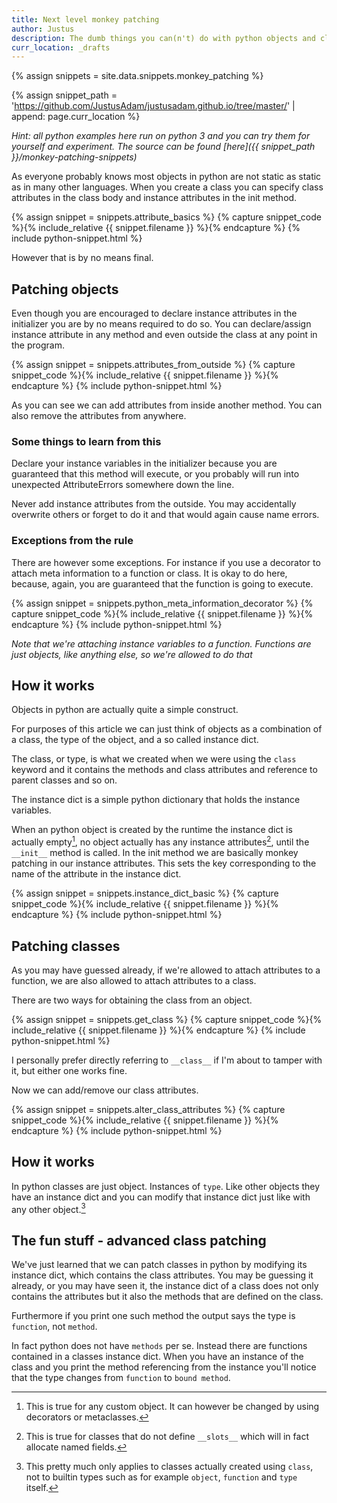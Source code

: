 ```yaml
---
title: Next level monkey patching
author: Justus
description: The dumb things you can(n't) do with python objects and classes
curr_location: _drafts
---
```


{% assign snippets = site.data.snippets.monkey_patching %}

{% assign snippet_path = 'https://github.com/JustusAdam/justusadam.github.io/tree/master/' | append: page.curr_location %}

*Hint: all python examples here run on python 3 and you can try them for yourself and experiment.
The source can be found [here]({{ snippet_path }}/monkey-patching-snippets)*

As everyone probably knows most objects in python are not static as static as in many other languages. When you create a class you can specify class attributes in the class body and instance attributes in the init method.

{% assign snippet = snippets.attribute_basics %}
{% capture snippet_code %}{% include_relative {{ snippet.filename }} %}{% endcapture %}
{% include python-snippet.html %}


However that is by no means final.

## Patching objects

Even though you are encouraged to declare instance attributes in the initializer you are by no means required to do so. You can declare/assign instance attribute in any method and even outside the class at any point in the program.

{% assign snippet = snippets.attributes_from_outside %}
{% capture snippet_code %}{% include_relative {{ snippet.filename }} %}{% endcapture %}
{% include python-snippet.html %}

As you can see we can add attributes from inside another method. You can also remove the attributes from anywhere.

### Some things to learn from this

Declare your instance variables in the initializer because you are guaranteed that this method will execute, or you probably will run into unexpected AttributeErrors somewhere down the line.

Never add instance attributes from the outside. You may accidentally overwrite others or forget to do it and that would again cause name errors.

### Exceptions from the rule

There are however some exceptions. For instance if you use a decorator to attach meta information to a function or class. It is okay to do here, because, again, you are guaranteed that the function is going to execute.

{% assign snippet = snippets.python_meta_information_decorator %}
{% capture snippet_code %}{% include_relative {{ snippet.filename }} %}{% endcapture %}
{% include python-snippet.html %}


*Note that we're attaching instance variables to a function. Functions are just objects, like anything else, so we're allowed to do that*

## How it works

Objects in python are actually quite a simple construct.

For purposes of this article we can just think of objects as a combination of a class, the type of the object, and a so called instance dict.

The class, or type, is what we created when we were using the `class` keyword and it contains the methods and class attributes and reference to parent classes and so on.

The instance dict is a simple python dictionary that holds the instance variables.

When an python object is created by the runtime the instance dict is actually empty[^instance_dict_init], no object actually has any instance attributes[^slots], until the `__init__` method is called. In the init method we are basically monkey patching in our instance attributes. This sets the key corresponding to the name of the attribute in the instance dict.

[^instance_dict_init]:
    This is true for any custom object. It can however be changed by using decorators or metaclasses.

[^slots]:
    This is true for classes that do not define `__slots__` which will in fact allocate named fields.

{% assign snippet = snippets.instance_dict_basic %}
{% capture snippet_code %}{% include_relative {{ snippet.filename }} %}{% endcapture %}
{% include python-snippet.html %}

## Patching classes

As you may have guessed already, if we're allowed to attach attributes to a function, we are also allowed to attach attributes to a class.

There are two ways for obtaining the class from an object.

{% assign snippet = snippets.get_class %}
{% capture snippet_code %}{% include_relative {{ snippet.filename }} %}{% endcapture %}
{% include python-snippet.html %}

I personally prefer directly referring to `__class__` if I'm about to tamper with it, but either one works fine.

Now we can add/remove our class attributes.

{% assign snippet = snippets.alter_class_attributes %}
{% capture snippet_code %}{% include_relative {{ snippet.filename }} %}{% endcapture %}
{% include python-snippet.html %}

## How it works

In python classes are just object. Instances of `type`. Like other objects they have an instance dict and you can modify that instance dict just like with any other object.[^class_dict_limits]

[^class_dict_limits]:
    This pretty much only applies to classes actually created using `class`, not to builtin types such as for example `object`, `function` and `type` itself.

## The fun stuff - advanced class patching

We've just learned that we can patch classes in python by modifying its instance dict, which contains the class attributes. You may be guessing it already, or you may have seen it, the instance dict of a class does not only contains the attributes but it also the methods that are defined on the class.

Furthermore if you print one such method the output says the type is `function`, not `method`.

In fact python does not have `methods` per se. Instead there are functions contained in a classes instance dict. When you have an instance of the class and you print the method referencing from the instance you'll notice that the type changes from `function` to `bound method`.
